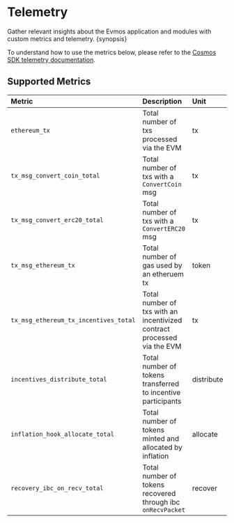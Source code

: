 <!--
order: 3
-->

# Telemetry

Gather relevant insights about the Evmos application and modules with custom metrics and telemetry. {synopsis}

To understand how to use the metrics below, please refer to the [Cosmos SDK telemetry documentation](https://docs.cosmos.network/master/core/telemetry.html).

## Supported Metrics

| Metric                                | Description                                                             | Unit       | Type    |
| :------------------------------------ | :---------------------------------------------------------------------- | :--------- | :------ |
| `ethereum_tx`                         | Total number of txs processed via the EVM                               | tx         | counter |
| `tx_msg_convert_coin_total`           | Total number of txs with a `ConvertCoin` msg                            | tx         | counter |
| `tx_msg_convert_erc20_total`          | Total number of txs with a `ConvertERC20` msg                           | tx         | counter |
| `tx_msg_ethereum_tx`                  | Total number of gas used by an etheruem tx                              | token      | gauge   |
| `tx_msg_ethereum_tx_incentives_total` | Total number of txs with an incentivized contract processed via the EVM | tx         | counter |
| `incentives_distribute_total`         | Total number of tokens transferred to incentive participants            | distribute | counter |
| `inflation_hook_allocate_total`       | Total number of tokens minted and allocated by inflation                | allocate   | counter |
| `recovery_ibc_on_recv_total`          | Total number of tokens recovered through ibc `onRecvPacket`             | recover    | counter |